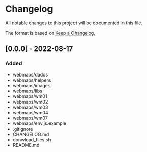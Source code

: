 # Changelog
All notable changes to this project will be documented in this file.

The format is based on [Keep a Changelog](https://keepachangelog.com/en/1.0.0/),

## [0.0.0] - 2022-08-17

### Added

* webmaps/dados
* webmaps/helpers
* webmaps/images
* webmaps/libs
* webmaps/wm01
* webmaps/wm02
* webmaps/wm03
* webmaps/wm04
* webmaps/wm07
* webmaps/env.js.example
* .gitignore
* CHANGELOG.md
* donwload_files.sh
* README.md
